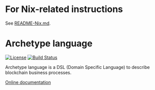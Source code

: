 # For Nix-related instructions
See [README-Nix.md](README-Nix.md).

# Archetype language

[![License](https://img.shields.io/badge/license-MIT-green.svg)](https://github.com/edukera/archetype-lang/blob/master/LICENSE)
[![Build Status](https://travis-ci.org/edukera/archetype-lang.svg?branch=master)](https://travis-ci.org/edukera/archetype-lang)


Archetype language is a DSL (Domain Specific Language) to describe blockchain business processes.

[Online documentation](https://docs.archetype-lang.org/)
